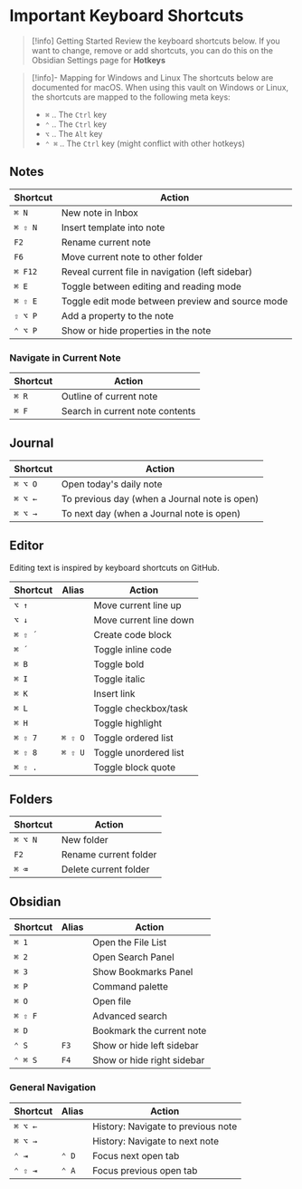 # Important Keyboard Shortcuts

> [!info] Getting Started
> Review the keyboard shortcuts below. If you want to change, remove or add shortcuts, you can do this on the Obsidian Settings page for **Hotkeys**

> [!info]- Mapping for Windows and Linux
> The shortcuts below are documented for macOS. When using this vault on Windows or Linux, the shortcuts are mapped to the following meta keys:
>
> - `⌘` .. The `Ctrl` key
> - `⌃` .. The `Ctrl` key
> - `⌥` .. The `Alt` key
> - `⌃ ⌘` .. The `Ctrl` key (might conflict with other hotkeys)

## Notes

| Shortcut | Action                                           |
| -------- | ------------------------------------------------ |
| `⌘ N`    | New note in Inbox                                |
| `⌘ ⇧ N`  | Insert template into note                        |
| `F2`     | Rename current note                              |
| `F6`     | Move current note to other folder                |
| `⌘ F12`  | Reveal current file in navigation (left sidebar) |
| `⌘ E`    | Toggle between editing and reading mode          |
| `⌘ ⇧ E`  | Toggle edit mode between preview and source mode |
| `⇧ ⌥ P`  | Add a property to the note                       |
| `⌃ ⌥ P`  | Show or hide properties in the note              |

### Navigate in Current Note

| Shortcut | Action                          |
| -------- | ------------------------------- |
| `⌘ R`    | Outline of current note         |
| `⌘ F`    | Search in current note contents |

## Journal

| Shortcut | Action                                        |
| -------- | --------------------------------------------- |
| `⌘ ⌥ O`  | Open today's daily note                       |
| `⌘ ⌥ ←`  | To previous day (when a Journal note is open) |
| `⌘ ⌥ →`  | To next day (when a Journal note is open)     |

## Editor

Editing text is inspired by keyboard shortcuts on GitHub.

| Shortcut | Alias   | Action                 |
| -------- | ------- | ---------------------- |
| `⌥ ↑`    |         | Move current line up   |
| `⌥ ↓`    |         | Move current line down |
| `⌘ ⇧ ´`  |         | Create code block      |
| `⌘ ´`    |         | Toggle inline code     |
| `⌘ B`    |         | Toggle bold            |
| `⌘ I`    |         | Toggle italic          |
| `⌘ K`    |         | Insert link            |
| `⌘ L`    |         | Toggle checkbox/task   |
| `⌘ H`    |         | Toggle highlight       |
| `⌘ ⇧ 7`  | `⌘ ⇧ O` | Toggle ordered list    |
| `⌘ ⇧ 8`  | `⌘ ⇧ U` | Toggle unordered list  |
| `⌘ ⇧ .`  |         | Toggle block quote     |

## Folders

| Shortcut | Action                |
| -------- | --------------------- |
| `⌘ ⌥ N`  | New folder            |
| `F2`     | Rename current folder |
| `⌘ ⌫`    | Delete current folder |

## Obsidian

| Shortcut | Alias | Action                     |
| -------- | ----- | -------------------------- |
| `⌘ 1`    |       | Open the File List         |
| `⌘ 2`    |       | Open Search Panel          |
| `⌘ 3`    |       | Show Bookmarks Panel       |
| `⌘ P`    |       | Command palette            |
| `⌘ O`    |       | Open file                  |
| `⌘ ⇧ F`  |       | Advanced search            |
| `⌘ D`    |       | Bookmark the current note  |
| `⌃ S`    | `F3`  | Show or hide left sidebar  |
| `⌃ ⌘ S`  | `F4`  | Show or hide right sidebar |

### General Navigation

| Shortcut | Alias | Action                             |
| -------- | ----- | ---------------------------------- |
| `⌘ ⌥ ←`  |       | History: Navigate to previous note |
| `⌘ ⌥ →`  |       | History: Navigate to next note     |
| `⌃ ⇥`    | `⌃ D` | Focus next open tab                |
| `⌃ ⇧ ⇥`  | `⌃ A` | Focus previous open tab            |
